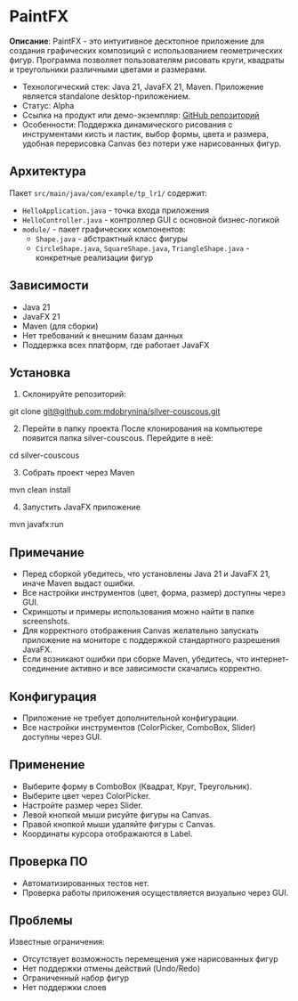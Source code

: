 # PaintFX

**Описание**: PaintFX - это интуитивное десктопное приложение для создания графических композиций с использованием геометрических фигур. Программа позволяет пользователям рисовать круги, квадраты и треугольники различными цветами и размерами.


- Технологический стек: Java 21, JavaFX 21, Maven. Приложение является standalone desktop-приложением.
- Статус: Alpha
- Ссылка на продукт или демо-экземпляр: [GitHub репозиторий]((https://github.com/mdobrynina/silver-couscous.git))
- Особенности: Поддержка динамического рисования с инструментами кисть и ластик, выбор формы, цвета и размера, удобная перерисовка Canvas без потери уже нарисованных фигур.


## Архитектура
Пакет `src/main/java/com/example/tp_lr1/` содержит:
- `HelloApplication.java` - точка входа приложения
- `HelloController.java` - контроллер GUI с основной бизнес-логикой
- `module/` - пакет графических компонентов:
  - `Shape.java` - абстрактный класс фигуры
  - `CircleShape.java`, `SquareShape.java`, `TriangleShape.java` - конкретные реализации фигур

## Зависимости

- Java 21
- JavaFX 21
- Maven (для сборки)
- Нет требований к внешним базам данных
- Поддержка всех платформ, где работает JavaFX

## Установка

1. Склонируйте репозиторий:

git clone [git@github.com:mdobrynina/silver-couscous.git](https://github.com/mdobrynina/silver-couscous.git)

2. Перейти в папку проекта
После клонирования на компьютере появится папка silver-couscous. Перейдите в неё:  

cd silver-couscous

3. Собрать проект через Maven

mvn clean install

4. Запустить JavaFX приложение

mvn javafx:run

## Примечание

- Перед сборкой убедитесь, что установлены Java 21 и JavaFX 21, иначе Maven выдаст ошибки.  
- Все настройки инструментов (цвет, форма, размер) доступны через GUI.  
- Скриншоты и примеры использования можно найти в папке screenshots.  
- Для корректного отображения Canvas желательно запускать приложение на мониторе с поддержкой стандартного разрешения JavaFX.  
- Если возникают ошибки при сборке Maven, убедитесь, что интернет-соединение активно и все зависимости скачались корректно.

## Конфигурация

- Приложение не требует дополнительной конфигурации.  
- Все настройки инструментов (ColorPicker, ComboBox, Slider) доступны через GUI.  

## Применение

- Выберите форму в ComboBox (Квадрат, Круг, Треугольник).  
- Выберите цвет через ColorPicker.  
- Настройте размер через Slider.  
- Левой кнопкой мыши рисуйте фигуры на Canvas.  
- Правой кнопкой мыши удаляйте фигуры с Canvas.  
- Координаты курсора отображаются в Label.  

## Проверка ПО

- Автоматизированных тестов нет.  
- Проверка работы приложения осуществляется визуально через GUI.  

## Проблемы

Известные ограничения:

- Отсутствует возможность перемещения уже нарисованных фигур
- Нет поддержки отмены действий (Undo/Redo)
- Ограниченный набор фигур
- Нет поддержки слоев

